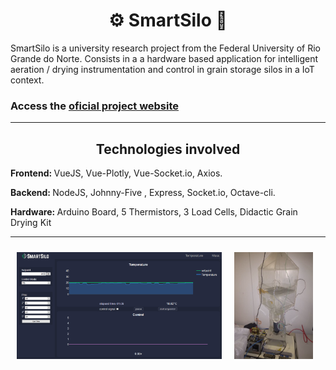 <h1 align="center"> ⚙ SmartSilo 🌱 </h1>

<p>
    SmartSilo is a university research project from the Federal University of Rio Grande do Norte. Consists in a a hardware based application for intelligent aeration / drying instrumentation and control in grain storage silos in a IoT context.
</p>

<h3>
    Access the <a href="https://smartsilo.netlify.com/">oficial project website</a>
</h3>

<hr>

<h2 align="center">
    <strong>
        Technologies involved 
    </strong>
</h2>
<div>
<p>
    <strong>Frontend: </strong>
    VueJS, Vue-Plotly, Vue-Socket.io, Axios.
</p>

<p>
    <strong>Backend: </strong>
    NodeJS, Johnny-Five , Express, Socket.io, Octave-cli.
</p>

<p>
    <strong>Hardware: </strong>
    Arduino Board, 5 Thermistors, 3 Load Cells, Didactic Grain Drying Kit  
</p>

<div/>

<hr>

<div 
    style="display: flex; flex-wrap: wrap; margin: auto"
>
    <img src="./readme/screenshot.png" width="65%" style="margin:10px">
    <img src="./readme/dryer.png" width="25%" style="margin:10px">

</div>






